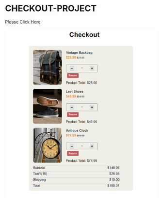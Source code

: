 # CHECKOUT-PROJECT
[Please Click Here](https://ironstone-a.github.io/CHECKOUT-PROJECT/)


![gif](https://github.com/IRONSTONE-A/CHECKOUT-PROJECT/blob/master/checkout_app.gif)
